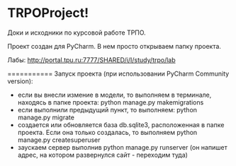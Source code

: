 ﻿TRPOProject!
===========
Доки и исходники по курсовой работе ТРПО.

Проект создан для PyCharm. В нем просто открываем папку проекта.

Лабы: http://portal.tpu.ru:7777/SHARED/i/I/study/trpo/lab

===========
Запуск проекта (при использовании PyCharm Community version):
- если вы внесли измение в модели, то выполняем в терминале, находясь в папке проекта: python manage.py makemigrations
- если выполнили предыдущий пункт, то выполняем: python manage.py migrate
- создается или обновляется база db.sqlite3, расположенная в папке проекта. Если она только создалась, то выполняем python manage.py createsuperuser
- заускаем сервер выполнив python manage.py runserver (он напишет адрес, на котором развернулся сайт - переходим туда)
